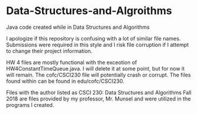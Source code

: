 # Data-Structures-and-Algroithms
Java code created while in Data Structures and Algorithms

I apologize if this repository is confusing with a lot of similar file names. Submissions were required in this style and I risk file corruption if I attempt to change their project information.

HW 4 files are mostly functional with the exceotion of HW4ConstantTimeQueue.java. I will delete it at some point, but for now it will remain.
The cofc/CSCI230 file will potentially crash or corrupt. The files found within can be found in edu/cofc/CSCI230.

Files with the author listed as CSCI 230: Data Structures and Algorithms Fall 2018 are files provided by my professor, Mr. Munsel and were utilized in the programs I created.

